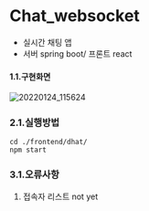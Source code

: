 # Chat_websocket
- 실시간 채팅 앱
- 서버 spring boot/ 프론트 react

#### 1.1.구현화면
![20220124_115624](https://user-images.githubusercontent.com/79763173/150722472-71c88eea-17bc-44b4-9e0a-d8a42fa16c7d.jpg)

### 2.1.실행방법
```
cd ./frontend/dhat/
npm start
```

### 3.1.오류사항
1. 접속자 리스트 not yet

